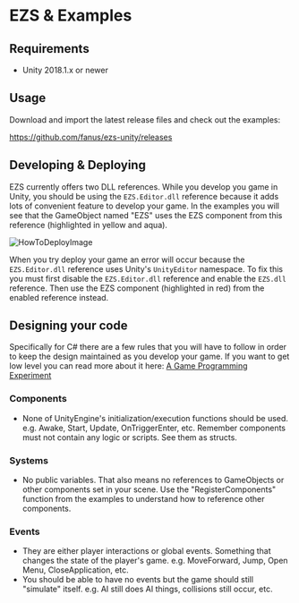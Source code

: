# EZS & Examples

## Requirements
- Unity 2018.1.x or newer

## Usage
Download and import the latest release files and check out the examples:

https://github.com/fanus/ezs-unity/releases

## Developing & Deploying
EZS currently offers two DLL references. While you develop you game in Unity, you should be using the `EZS.Editor.dll` reference because it adds lots of convenient feature to develop your game. In the examples you will see that the GameObject named "EZS" uses the EZS component from this reference (highlighted in yellow and aqua).

![HowToDeployImage](https://github.com/fanus/ezs-unity/blob/master/HowToDeployImage.JPG "How To Deploy Image")

When you try deploy your game an error will occur because the `EZS.Editor.dll` reference uses Unity's `UnityEditor` namespace. To fix this you must first disable the `EZS.Editor.dll` reference and enable the `EZS.dll` reference. Then use the EZS component (highlighted in red) from the enabled reference instead.


## Designing your code
Specifically for C# there are a few rules that you will have to follow in order to keep the design maintained as you develop your game.
If you want to get low level you can read more about it here: [A Game Programming Experiment](https://medium.com/@HendrikduToit/a-game-programming-experiment-1b668cdb56b2)


### Components
- None of UnityEngine's initialization/execution functions should be used. e.g. Awake, Start, Update, OnTriggerEnter, etc. Remember components must not contain any logic or scripts. See them as structs.

### Systems
- No public variables. That also means no references to GameObjects or other components set in your scene. Use the "RegisterComponents" function from the examples to understand how to reference other components.

### Events
- They are either player interactions or global events. Something that changes the state of the player's game. e.g. MoveForward, Jump, Open Menu, CloseApplication, etc.
- You should be able to have no events but the game should still "simulate" itself. e.g. AI still does AI things, collisions still occur, etc.

